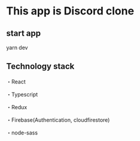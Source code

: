 # This app is Discord clone
## start app
yarn dev

## Technology stack
・React

・Typescript

・Redux

・Firebase(Authentication, cloudfirestore)

・node-sass
